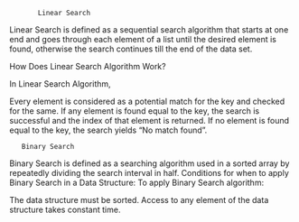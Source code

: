            Linear Search
Linear Search is defined as a sequential search algorithm that starts at one end and goes through each element of a list until the desired element is found, 
otherwise the search continues till the end of the data set.

How Does Linear Search Algorithm Work?

In Linear Search Algorithm, 

Every element is considered as a potential match for the key and checked for the same.
If any element is found equal to the key, the search is successful and the index of that element is returned.
If no element is found equal to the key, the search yields “No match found”.

       Binary Search 
Binary Search is defined as a searching algorithm used in a sorted array by repeatedly dividing the search interval in half.
Conditions for when to apply Binary Search in a Data Structure:
To apply Binary Search algorithm:

The data structure must be sorted.
Access to any element of the data structure takes constant time.
